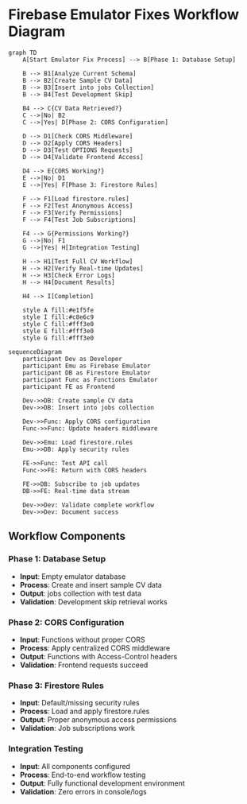 # Firebase Emulator Fixes Workflow Diagram

```mermaid
graph TD
    A[Start Emulator Fix Process] --> B[Phase 1: Database Setup]
    
    B --> B1[Analyze Current Schema]
    B --> B2[Create Sample CV Data]
    B --> B3[Insert into jobs Collection]
    B --> B4[Test Development Skip]
    
    B4 --> C{CV Data Retrieved?}
    C -->|No| B2
    C -->|Yes| D[Phase 2: CORS Configuration]
    
    D --> D1[Check CORS Middleware]
    D --> D2[Apply CORS Headers]
    D --> D3[Test OPTIONS Requests]
    D --> D4[Validate Frontend Access]
    
    D4 --> E{CORS Working?}
    E -->|No| D1
    E -->|Yes| F[Phase 3: Firestore Rules]
    
    F --> F1[Load firestore.rules]
    F --> F2[Test Anonymous Access]
    F --> F3[Verify Permissions]
    F --> F4[Test Job Subscriptions]
    
    F4 --> G{Permissions Working?}
    G -->|No| F1
    G -->|Yes| H[Integration Testing]
    
    H --> H1[Test Full CV Workflow]
    H --> H2[Verify Real-time Updates]
    H --> H3[Check Error Logs]
    H --> H4[Document Results]
    
    H4 --> I[Completion]
    
    style A fill:#e1f5fe
    style I fill:#c8e6c9
    style C fill:#fff3e0
    style E fill:#fff3e0
    style G fill:#fff3e0
```

```mermaid
sequenceDiagram
    participant Dev as Developer
    participant Emu as Firebase Emulator
    participant DB as Firestore Emulator
    participant Func as Functions Emulator
    participant FE as Frontend
    
    Dev->>DB: Create sample CV data
    Dev->>DB: Insert into jobs collection
    
    Dev->>Func: Apply CORS configuration
    Func->>Func: Update headers middleware
    
    Dev->>Emu: Load firestore.rules
    Emu->>DB: Apply security rules
    
    FE->>Func: Test API call
    Func->>FE: Return with CORS headers
    
    FE->>DB: Subscribe to job updates
    DB->>FE: Real-time data stream
    
    Dev->>Dev: Validate complete workflow
    Dev->>Dev: Document success
```

## Workflow Components

### Phase 1: Database Setup
- **Input**: Empty emulator database
- **Process**: Create and insert sample CV data
- **Output**: jobs collection with test data
- **Validation**: Development skip retrieval works

### Phase 2: CORS Configuration  
- **Input**: Functions without proper CORS
- **Process**: Apply centralized CORS middleware
- **Output**: Functions with Access-Control headers
- **Validation**: Frontend requests succeed

### Phase 3: Firestore Rules
- **Input**: Default/missing security rules
- **Process**: Load and apply firestore.rules
- **Output**: Proper anonymous access permissions
- **Validation**: Job subscriptions work

### Integration Testing
- **Input**: All components configured
- **Process**: End-to-end workflow testing
- **Output**: Fully functional development environment
- **Validation**: Zero errors in console/logs